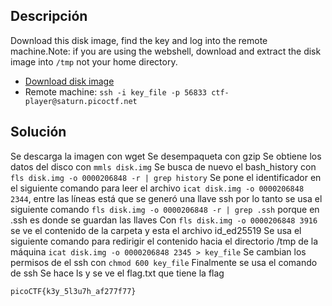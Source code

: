 ## Descripción
Download this disk image, find the key and log into the remote machine.Note: if you are using the webshell, download and extract the disk image into `/tmp` not your home directory.
- [Download disk image](https://artifacts.picoctf.net/c/71/disk.img.gz)
- Remote machine: `ssh -i key_file -p 56833 ctf-player@saturn.picoctf.net`

## Solución
Se descarga la imagen con wget
Se desempaqueta con gzip
Se obtiene los datos del disco con `mmls disk.img`
Se busca de nuevo el bash_history con `fls disk.img -o 0000206848 -r | grep history`
Se pone el identificador en el siguiente comando para leer el archivo `icat disk.img -o 0000206848 2344`, entre las líneas está que se generó una llave ssh por lo tanto se usa el siguiente comando `fls disk.img -o 0000206848 -r | grep .ssh` porque en .ssh es donde se guardan las llaves
Con `fls disk.img -o 0000206848 3916` se ve el contenido de la carpeta y esta el archivo id_ed25519
Se usa el siguiente comando para redirigir el contenido hacia el directorio /tmp de la máquina `icat disk.img -o 0000206848 2345 > key_file`
Se cambian los permisos de el ssh con `chmod 600 key_file`
Finalmente se usa el comando de ssh
Se hace ls y se ve el flag.txt que tiene la flag

```
picoCTF{k3y_5l3u7h_af277f77}
```
